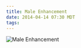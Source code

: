 ```yaml
---
title: Male Enhancement
date: 2014-04-14 07:30 MDT
tags:
---
```

<img src="/images/male-enhancement_manvsmagic.png" alt="Male Enhancement" />

